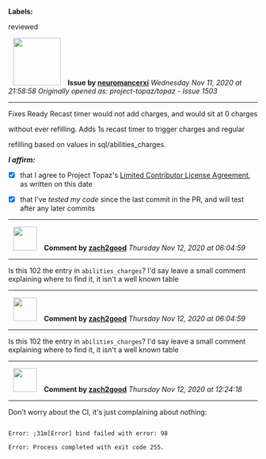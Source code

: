 **Labels:**

reviewed



<a href="https://github.com/neuromancerxi"><img src="https://avatars0.githubusercontent.com/u/3996176?v=4" width="96" height="96" hspace="10"></img></a> **Issue by [neuromancerxi](https://github.com/neuromancerxi)**
_Wednesday Nov 11, 2020 at 21:58:58_
_Originally opened as: project-topaz/topaz - Issue 1503_

----

Fixes Ready Recast timer would not add charges, and would sit at 0 charges
without ever refilling. Adds 1s recast timer to trigger charges and regular
refilling based on values in sql/abilities_charges.

<!-- place 'x' mark between square [] brackets to affirm: -->
**_I affirm:_**
- [x] that I agree to Project Topaz's [Limited Contributor License Agreement](http://project-topaz.com/blob/release/CONTRIBUTOR_AGREEMENT.md), as written on this date
- [x] that I've _tested my code_ since the last commit in the PR, and will test after any later commits




----
<a href="https://github.com/zach2good"><img src="https://avatars3.githubusercontent.com/u/1389729?v=4" width="48" height="48" hspace="10"></img></a> **Comment by [zach2good](https://github.com/zach2good)**
_Thursday Nov 12, 2020 at 06:04:59_

----

Is this 102 the entry in `abilities_charges`? I'd say leave a small comment explaining where to find it, it isn't a well known table


----
<a href="https://github.com/zach2good"><img src="https://avatars3.githubusercontent.com/u/1389729?v=4" width="48" height="48" hspace="10"></img></a> **Comment by [zach2good](https://github.com/zach2good)**
_Thursday Nov 12, 2020 at 06:04:59_

----

Is this 102 the entry in `abilities_charges`? I'd say leave a small comment explaining where to find it, it isn't a well known table


----
<a href="https://github.com/zach2good"><img src="https://avatars3.githubusercontent.com/u/1389729?v=4" width="48" height="48" hspace="10"></img></a> **Comment by [zach2good](https://github.com/zach2good)**
_Thursday Nov 12, 2020 at 12:24:18_

----

Don't worry about the CI, it's just complaining about nothing:
```
Error: ;31m[Error] bind failed with error: 98
Error: Process completed with exit code 255.
```
